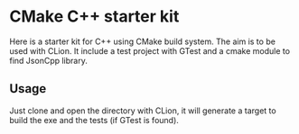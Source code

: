 CMake C++ starter kit
=====================
Here is a starter kit for C++ using CMake build system. The aim is to be used with CLion. It include a test project with GTest and a cmake module to find JsonCpp library.

Usage
-----

Just clone and open the directory with CLion, it will generate a target to build the exe and the tests (if GTest is found).
